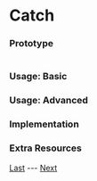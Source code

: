 # Catch
### Prototype  
>```c++
>
>```
### Usage: Basic  


### Usage: Advanced  


### Implementation  


### Extra Resources  

[Last](https://www.github.com/Zomon333/SadBoat-Engine/tree/Linux-Refactor/docs/1-introduction/building.md) --- [Next](https://www.github.com/Zomon333/SadBoat-Engine/tree/Linux-Refactor/docs/2-utilities/rapidxml.md)